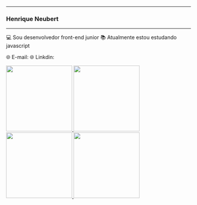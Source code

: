 _____________________________________________
### Henrique Neubert
_____________________________________________

  💻 Sou desenvolvedor front-end junior
  📚 Atualmente estou estudando javascript
  
  🌐 E-mail:
  🌐 Linkdin:
  
  <a href="https://github.com/HenriqueNeubert">
  <img height="180em"     src="https://camo.githubusercontent.com/953dd37976777f858b122763c51efc2bfe824f9ac2349e54cb93d85ede1a0452/68747470733a2f2f6769746875622d726561646d652d73746174732e76657263656c2e6170702f6170693f757365726e616d653d7261666162616c6c6572696e692673686f775f69636f6e733d74727565267468656d653d64726163756c6126696e636c7564655f616c6c5f636f6d6d6974733d7472756526636f756e745f707269766174653d74727565" data-canonical-src="https://github-readme-stats.vercel.app/api?username=HenriqueNeubert&amp;show_icons=true&amp;theme=dark&amp;include_all_commits=true&amp;count_private=true" style="max-width: 100%;">
  <img height="180em" src="https://camo.githubusercontent.com/73dc596043c316d78c506d53f5c0e74709f261e552f7073aeadef8a1a561d966/68747470733a2f2f6769746875622d726561646d652d73746174732e76657263656c2e6170702f6170692f746f702d6c616e67732f3f757365726e616d653d7261666162616c6c6572696e69266c61796f75743d636f6d70616374266c616e67735f636f756e743d37267468656d653d64726163756c61" data-canonical-src="https://github-readme-stats.vercel.app/api/top-langs/?username=HenriqueNeubert&amp;layout=compact&amp;langs_count=7&amp;theme=dark" style="max-width: 100%;">
</a>

<a href="https://beacons.ai/HenriqueNeubert" rel="nofollow">
  <img height="180em" src="https://camo.githubusercontent.com/aabff65d12a39376e0f8372e3d0bb8485d727bc4e107235ee4e1a505af92bec6/68747470733a2f2f6769746875622d726561646d652d73746174732e76657263656c2e6170702f6170693f757365726e616d653d7261666162616c6c6572696e69322673686f775f69636f6e733d74727565267468656d653d6461726b26696e636c7564655f616c6c5f636f6d6d6974733d7472756526636f756e745f707269766174653d74727565" data-canonical-src="https://github-readme-stats.vercel.app/api?username=HenriqueNeubert&amp;show_icons=true&amp;theme=dark&amp;include_all_commits=true&amp;count_private=true" style="max-width: 100%;">
  <img height="180em" src="https://camo.githubusercontent.com/51de63902d2dcca0f868bf3aecf4e98e4fbc4f2d684387b48f0221668758b343/68747470733a2f2f6769746875622d726561646d652d73746174732e76657263656c2e6170702f6170692f746f702d6c616e67732f3f757365726e616d653d7261666162616c6c6572696e6932266c61796f75743d636f6d70616374266c616e67735f636f756e743d3136267468656d653d6461726b" data-canonical-src="https://github-readme-stats.vercel.app/api/top-langs/?username=HenriqueNeubert&amp;layout=compact&amp;langs_count=16&amp;theme=dark" style="max-width: 100%;">
</a>




